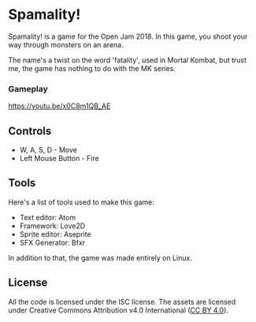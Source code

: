 # Spamality!

Spamality! is a game for the Open Jam 2018. In this game, you shoot your way through monsters on an arena.

The name's a twist on the word 'fatality', used in Mortal Kombat, but trust me, the game has nothing to do with the MK series.

### Gameplay

https://youtu.be/x0C8m1QB_AE

## Controls

 - W, A, S, D - Move
 - Left Mouse Button - Fire

## Tools

Here's a list of tools used to make this game:
 - Text editor: Atom
 - Framework: Love2D
 - Sprite editor: Aseprite
 - SFX Generator: Bfxr

In addition to that, the game was made entirely on Linux.

## License

All the code is licensed under the ISC license. The assets are licensed under Creative Commons Attribution v4.0 International ([CC BY 4.0](https://creativecommons.org/licenses/by/4.0/)).
